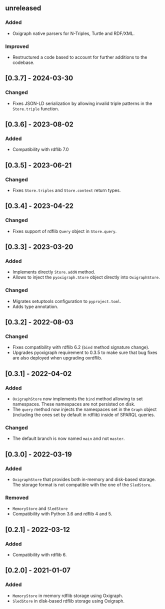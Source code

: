 ## unreleased

### Added
- Oxigraph native parsers for N-Triples, Turtle and RDF/XML.

### Improved
- Restructured a code based to account for further additions to the codebase.


## [0.3.7] - 2024-03-30

### Changed
- Fixes JSON-LD serialization by allowing invalid triple patterns in the `Store.triple` function.


## [0.3.6] - 2023-08-02

### Added
- Compatibility with rdflib 7.0


## [0.3.5] - 2023-06-21

### Changed
- Fixes `Store.triples` and `Store.context` return types.


## [0.3.4] - 2023-04-22

### Changed
- Fixes support of rdflib `Query` object in `Store.query`.


## [0.3.3] - 2023-03-20

### Added
- Implements directly `Store.addN` method.
- Allows to inject the `pyoxigraph.Store` object directly into `OxigraphStore`.

### Changed
- Migrates setuptools configuration to `pyproject.toml`.
- Adds type annotation.


## [0.3.2] - 2022-08-03

### Changed
- Fixes compatibility with rdflib 6.2 (`bind` method signature change).
- Upgrades pyoxigraph requirement to 0.3.5 to make sure that bug fixes are also deployed when upgrading oxrdflib.


## [0.3.1] - 2022-04-02

### Added
- `OxigraphStore` now implements the `bind` method allowing to set namespaces.
  These namespaces are not persisted on disk.
- The `query` method now injects the namespaces set in the `Graph` object (including the ones set by default in rdflib) inside of SPARQL queries.

### Changed
- The default branch is now named `main` and not `master`.


## [0.3.0] - 2022-03-19

### Added
- `OxigraphStore` that provides both in-memory and disk-based storage.
  The storage format is not compatible with the one of the `SledStore`.

### Removed
- `MemoryStore` and `SledStore`
- Compatibility with Python 3.6 and rdflib 4 and 5.


## [0.2.1] - 2022-03-12

### Added
- Compatibility with rdflib 6.


## [0.2.0] - 2021-01-07

### Added
- `MemoryStore` in memory rdflib storage using Oxigraph.
- `SledStore` in disk-based rdflib storage using Oxigraph.
